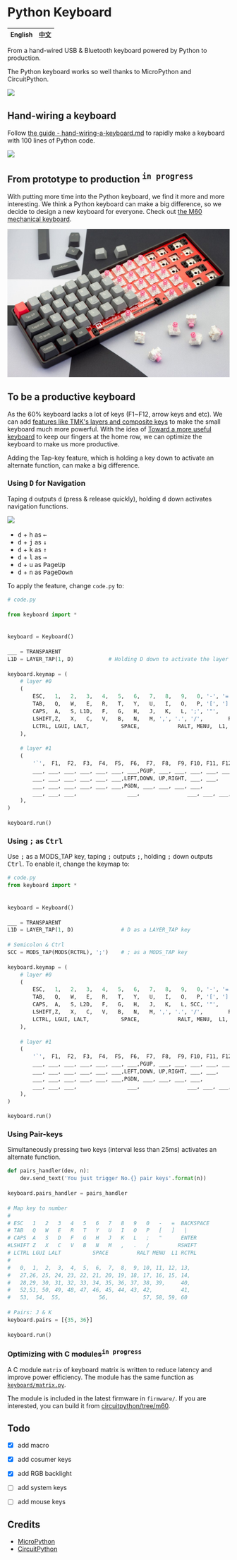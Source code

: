 Python Keyboard
===============

 English | [中文][1]
---------|----------

From a hand-wired USB & Bluetooth keyboard powered by Python to production.

The Python keyboard works so well thanks to MicroPython and CircuitPython.

![](img/python-inside-keyboard.png)

## Hand-wiring a keyboard
Follow [the guide - hand-wiring-a-keyboard.md](hand-wiring-a-keyboard.md) to rapidly make a keyboard with 100 lines of Python code.

![](img/colorful-keycaps.jpg)

## From prototype to production <sup><kbd>in progress</kbd></sup>
With putting more time into the Python keyboard, we find it more and more interesting. We think a Python keyboard can make a big difference, so we decide to design a new keyboard for everyone. Check out [the M60 mechanical keyboard](https://makerdiary.com/m60).

[![](img/m60.jpg)](https://makerdiary.com/m60)

## To be a productive keyboard
As the 60% keyboard lacks a lot of keys (F1~F12, arrow keys and etc). We can add
[features like TMK's layers and composite keys](https://github.com/tmk/tmk_keyboard/blob/master/tmk_core/doc/keymap.md) to make the small keyboard much more powerful.
With the idea of [Toward a more useful keyboard](https://github.com/jasonrudolph/keyboard) to keep our fingers at the home row, we can optimize the keyboard to make us more productive.

Adding the Tap-key feature, which is holding a key down to activate an alternate function, can make a big difference.

### Using <kbd>D</kbd> for Navigation

Taping <kbd>d</kbd> outputs <kbd>d</kbd> (press & release quickly), holding <kbd>d</kbd> down activates navigation functions.

![](img/d-for-navigation.png)

+ <kbd>d</kbd> + <kbd>h</kbd> as <kbd>←</kbd>
+ <kbd>d</kbd> + <kbd>j</kbd> as <kbd>↓</kbd>
+ <kbd>d</kbd> + <kbd>k</kbd> as <kbd>↑</kbd>
+ <kbd>d</kbd> + <kbd>l</kbd> as <kbd>→</kbd>
+ <kbd>d</kbd> + <kbd>u</kbd> as <kbd>PageUp</kbd>
+ <kbd>d</kbd> + <kbd>n</kbd> as <kbd>PageDown</kbd>


To apply the feature, change `code.py` to:

```python
# code.py

from keyboard import *


keyboard = Keyboard()

___ = TRANSPARENT
L1D = LAYER_TAP(1, D)           # Holding D down to activate the layer #1

keyboard.keymap = (
    # layer #0
    (
        ESC,   1,   2,   3,   4,   5,   6,   7,   8,   9,   0, '-', '=', BACKSPACE,
        TAB,   Q,   W,   E,   R,   T,   Y,   U,   I,   O,   P, '[', ']', '|',
        CAPS,  A,   S, L1D,   F,   G,   H,   J,   K,   L, ';', '"',    ENTER,
        LSHIFT,Z,   X,   C,   V,   B,   N,   M, ',', '.', '/',        RSHIFT,
        LCTRL, LGUI, LALT,          SPACE,            RALT, MENU,  L1, RCTRL
    ),

    # layer #1
    (
        '`',  F1,  F2,  F3,  F4,  F5,  F6,  F7,  F8,  F9, F10, F11, F12, DEL,
        ___, ___, ___, ___, ___, ___, ___,PGUP, ___, ___, ___, ___, ___, ___,
        ___, ___, ___, ___, ___, ___,LEFT,DOWN, UP,RIGHT, ___, ___,      ___,
        ___, ___, ___, ___, ___, ___,PGDN, ___, ___, ___, ___,           ___,
        ___, ___, ___,                ___,               ___, ___, ___,  ___
    ),
)

keyboard.run()
```

### Using <kbd>;</kbd> as <kbd>Ctrl</kbd>
Use <kbd>;</kbd> as a MODS_TAP key, taping <kbd>;</kbd> outputs <kbd>;</kbd>, holding <kbd>;</kbd> down outputs <kbd>Ctrl</kbd>. To enable it, change the keymap to:

```python
# code.py
from keyboard import *


keyboard = Keyboard()

___ = TRANSPARENT
L1D = LAYER_TAP(1, D)               # D as a LAYER_TAP key

# Semicolon & Ctrl
SCC = MODS_TAP(MODS(RCTRL), ';')    # ; as a MODS_TAP key

keyboard.keymap = (
    # layer #0
    (
        ESC,   1,   2,   3,   4,   5,   6,   7,   8,   9,   0, '-', '=', BACKSPACE,
        TAB,   Q,   W,   E,   R,   T,   Y,   U,   I,   O,   P, '[', ']', '|',
        CAPS,  A,   S, L2D,   F,   G,   H,   J,   K,   L, SCC, '"',    ENTER,
        LSHIFT,Z,   X,   C,   V,   B,   N,   M, ',', '.', '/',        RSHIFT,
        LCTRL, LGUI, LALT,          SPACE,            RALT, MENU,  L1, RCTRL
    ),

    # layer #1
    (
        '`',  F1,  F2,  F3,  F4,  F5,  F6,  F7,  F8,  F9, F10, F11, F12, DEL,
        ___, ___, ___, ___, ___, ___, ___,PGUP, ___, ___, ___, ___, ___, ___,
        ___, ___, ___, ___, ___, ___,LEFT,DOWN, UP,RIGHT, ___, ___,      ___,
        ___, ___, ___, ___, ___, ___,PGDN, ___, ___, ___, ___,           ___,
        ___, ___, ___,                ___,               ___, ___, ___,  ___
    ),
)

keyboard.run()
```

### Using Pair-keys
Simultaneously pressing two keys (interval less than 25ms) activates an alternate function.

```python
def pairs_handler(dev, n):
    dev.send_text('You just trigger No.{} pair keys'.format(n))

keyboard.pairs_handler = pairs_handler

# Map key to number
#
# ESC   1   2   3   4   5   6   7   8   9   0   -   =  BACKSPACE
# TAB   Q   W   E   R   T   Y   U   I   O   P   [   ]   |
# CAPS  A   S   D   F   G   H   J   K   L   ;   "      ENTER
#LSHIFT Z   X   C   V   B   N   M   ,   .   /         RSHIFT
# LCTRL LGUI LALT          SPACE         RALT MENU  L1 RCTRL
#
#   0,  1,  2,  3,  4,  5,  6,  7,  8,  9, 10, 11, 12, 13,
#   27,26, 25, 24, 23, 22, 21, 20, 19, 18, 17, 16, 15, 14,
#   28,29, 30, 31, 32, 33, 34, 35, 36, 37, 38, 39,     40,
#   52,51, 50, 49, 48, 47, 46, 45, 44, 43, 42,         41,
#   53,  54,  55,            56,           57, 58, 59, 60

# Pairs: J & K
keyboard.pairs = [{35, 36}]

keyboard.run()
```

### Optimizing with C modules<sup><kbd>in progress</kbd></sup>

A C module `matrix` of keyboard matrix is written to reduce latency and improve power efficiency. The module has the same function as [`keyboard/matrix.py`](keyboard/matrix.py).

The module is included in the latest firmware in `firmware/`. If you are interested, you can build it from [circuitpython/tree/m60](https://github.com/xiongyihui/circuitpython/tree/m60).


## Todo
- [x] add macro
- [x] add cosumer keys
- [X] add RGB backlight
- [ ] add system keys
- [ ] add mouse keys


## Credits
+ [MicroPython](https://github.com/micropython/micropython)
+ [CircuitPython](https://github.com/adafruit/circuitpython)


[1]: https://gitee.com/makerdiary/python-keyboard

